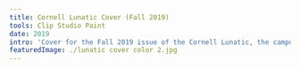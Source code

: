 ```yaml
---
title: Cornell Lunatic Cover (Fall 2019)
tools: Clip Studio Paint
date: 2019
intro: 'Cover for the Fall 2019 issue of the Cornell Lunatic, the campus humor magazine.'
featuredImage: ./lunatic cover color 2.jpg
---
```

